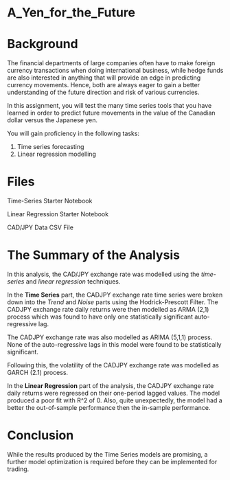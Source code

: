 # A_Yen_for_the_Future

# Background
The financial departments of large companies often have to make foreign currency transactions when doing international business, while hedge funds are also interested in anything that will provide an edge in predicting currency movements. Hence, both are always eager to gain a better understanding of the future direction and risk of various currencies.

In this assignment, you will test the many time series tools that you have learned in order to predict future movements in the value of the Canadian dollar versus the Japanese yen.

You will gain proficiency in the following tasks:

1. Time series forecasting
2. Linear regression modelling



# Files
Time-Series Starter Notebook

Linear Regression Starter Notebook

CAD/JPY Data CSV File

# The Summary of the Analysis

In this analysis, the CAD/JPY exchange rate was modelled using the *time-series* and *linear regression* techniques.

In the **Time Series** part, the CADJPY exchange rate time series were broken down into the *Trend* and *Noise* parts using the Hodrick-Prescott Filter. 
The CADJPY exchange rate daily returns were then modelled as ARMA (2,1) process which was found to have only one statistically significant auto-regressive lag.

The CADJPY exchange rate was also modelled as ARIMA (5,1,1) process. None of the auto-regressive lags in this model were found to be statistically significant.

Following this, the volatility of the CADJPY exchange rate was modelled as GARCH (2.1) process.

In the **Linear Regression** part of the analysis, the CADJPY exchange rate daily returns were regressed on their one-period lagged values. The model produced a poor fit with R^2 of 0. Also, quite unexpectedly, the model had a better the out-of-sample performance then the in-sample performance.

# Conclusion

While the results produced by the Time Series models are promising, a further model optimization is required before they can be implemented for trading. 